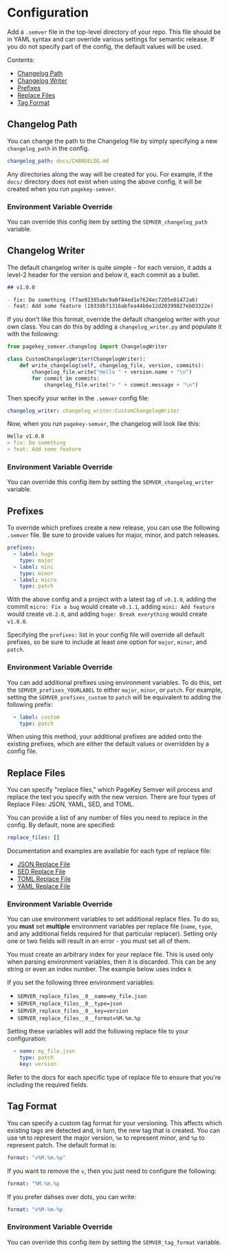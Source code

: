 # Configuration

Add a `.semver` file in the top-level directory of your repo. This file should be in YAML syntax and can override various settings for semantic release. If you do not specify part of the config, the default values will be used.

Contents:

- [Changelog Path](#changelog-path)
- [Changelog Writer](#changelog-writer)
- [Prefixes](#prefixes)
- [Replace Files](#replace-files)
- [Tag Format](#tag-format)


## Changelog Path

You can change the path to the Changelog file by simply specifying a new `changelog_path` in the config.

```yaml
changelog_path: docs/CHANGELOG.md
```

Any directories along the way will be created for you. For example, if the `docs/` directory does not exist when using the above config, it will be created when you run `pagekey-semver`.


### Environment Variable Override

You can override this config item by setting the `SEMVER_changelog_path` variable.

## Changelog Writer

The default changelog writer is quite simple - for each version, it adds a level-2 header for the version and below it, each commit as a bullet.

```md
## v1.0.0

- fix: Do something (f7ae92385abc9a0f84ed1e7624ec7205e01472a6)
- feat: Add some feature (1933db71316abfea44b6e12d20399827eb03322e)
```

If you don't like this format, override the default changelog writer with your own class. You can do this by adding a `changelog_writer.py` and populate it with the following:

```python
from pagekey_semver.changelog import ChangelogWriter

class CustomChangelogWriter(ChangelogWriter):
    def write_changelog(self, changelog_file, version, commits):
        changelog_file.write("Hello " + version.name + "\n")
        for commit in commits:
            changelog_file.write("> " + commit.message + "\n")
```

Then specify your writer in the `.semver` config file:

```yaml
changelog_writer: changelog_writer:CustomChangelogWriter
```

Now, when you run `pagekey-semver`, the changelog will look like this:

```md
Hello v1.0.0
> fix: Do something
> feat: Add some feature
```

### Environment Variable Override

You can override this config item by setting the `SEMVER_changelog_writer` variable.


## Prefixes

To override which prefixes create a new release, you can use the following `.semver` file. Be sure to provide values for major, minor, and patch releases.

```yaml
prefixes:
  - label: huge
    type: major
  - label: mini
    type: minor
  - label: micro
    type: patch
```

With the above config and a project with a latest tag of `v0.1.0`, adding the commit `micro: Fix a bug` would create `v0.1.1`, adding `mini: Add feature` would create `v0.2.0`, and adding `huge: Break everything` would create `v1.0.0`.

Specifying the `prefixes:` list in your config file will override all default prefixes, so be sure to include at least one option for `major`, `minor`, and `patch`.


### Environment Variable Override

You can add additional prefixes using environment variables. To do this, set the `SEMVER_prefixes_YOURLABEL` to either `major`, `minor`, or `patch`. For example, setting the `SEMVER_prefixes_custom` to `patch` will be equivalent to adding the following prefix:

```yaml
  - label: custom
    type: patch
```

When using this method, your additional prefixes are added onto the existing prefixes, which are either the default values or overridden by a config file.


## Replace Files

You can specify "replace files," which PageKey Semver will process and replace the text you specify with the new version. There are four types of Replace Files: JSON, YAML, SED, and TOML.

You can provide a list of any number of files you need to replace in the config. By default, none are specified:

```yaml
replace_files: []
```

Documentation and examples are available for each type of replace file:

- [JSON Replace File](./replace_files/json.md)
- [SED Replace File](./replace_files/sed.md)
- [TOML Replace File](./replace_files/toml.md)
- [YAML Replace File](./replace_files/yaml.md)


### Environment Variable Override

You can use environment variables to set additional replace files. To do so, you **must** set **multiple** environment variables per replace file (`name`, `type`, and any additional fields required for that particular replacer). Setting only one or two fields will result in an error - you must set all of them.

You must create an arbitrary index for your replace file. This is used only when parsing environment variables, then it is discarded. This can be any string or even an index number. The example below uses index `0`.

If you set the following three environment variables:

- `SEMVER_replace_files__0__name=my_file.json`
- `SEMVER_replace_files__0__type=json`
- `SEMVER_replace_files__0__key=version`
- `SEMVER_replace_files__0__format=%M.%m.%p`

Setting these variables will add the following replace file to your configuration:

```yaml
  - name: my_file.json
    type: patch
    key: version
```

Refer to the docs for each specific type of replace file to ensure that you're including the required fields.


## Tag Format

You can specify a custom tag format for your versioning. This affects which existing tags are detected and, in turn, the new tag that is created. You can use `%M` to represent the major version, `%m` to represent minor, and `%p` to represent patch. The default format is:

```yaml
format: "v%M.%m.%p"
```

If you want to remove the `v`, then you just need to configure the following:

```yaml
format: "%M.%m.%p
```

If you prefer dahses over dots, you can write:

```yaml
format: "v%M-%m-%p
```

### Environment Variable Override

You can override this config item by setting the `SEMVER_tag_format` variable.
